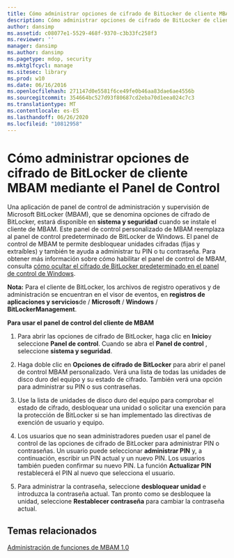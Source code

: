 ```yaml
---
title: Cómo administrar opciones de cifrado de BitLocker de cliente MBAM mediante el Panel de Control
description: Cómo administrar opciones de cifrado de BitLocker de cliente MBAM mediante el Panel de Control
author: dansimp
ms.assetid: c08077e1-5529-468f-9370-c3b33fc258f3
ms.reviewer: ''
manager: dansimp
ms.author: dansimp
ms.pagetype: mdop, security
ms.mktglfcycl: manage
ms.sitesec: library
ms.prod: w10
ms.date: 06/16/2016
ms.openlocfilehash: 271147d0e5581f6ce49fe0b46aa83dae6ae4556b
ms.sourcegitcommit: 354664bc527d93f80687cd2eba70d1eea024c7c3
ms.translationtype: MT
ms.contentlocale: es-ES
ms.lasthandoff: 06/26/2020
ms.locfileid: "10812958"
---
```

# Cómo administrar opciones de cifrado de BitLocker de cliente MBAM mediante el Panel de Control


Una aplicación de panel de control de administración y supervisión de Microsoft BitLocker (MBAM), que se denomina opciones de cifrado de BitLocker, estará disponible en **sistema y seguridad** cuando se instale el cliente de MBAM. Este panel de control personalizado de MBAM reemplaza al panel de control predeterminado de BitLocker de Windows. El panel de control de MBAM te permite desbloquear unidades cifradas (fijas y extraíbles) y también te ayuda a administrar tu PIN o tu contraseña. Para obtener más información sobre cómo habilitar el panel de control de MBAM, consulta [cómo ocultar el cifrado de BitLocker predeterminado en el panel de control de Windows](how-to-hide-default-bitlocker-encryption-in-the-windows-control-panel.md).

**Nota:**  Para el cliente de BitLocker, los archivos de registro operativos y de administración se encuentran en el visor de eventos, en **registros de aplicaciones y servicios**de  /  **Microsoft**  /  **Windows**  /  **BitLockerManagement**.

 

**Para usar el panel de control del cliente de MBAM**

1.  Para abrir las opciones de cifrado de BitLocker, haga clic en **Inicio**y seleccione **Panel de control**. Cuando se abra el **Panel de control** , seleccione **sistema y seguridad**.

2.  Haga doble clic en **Opciones de cifrado de BitLocker** para abrir el panel de control MBAM personalizado. Verá una lista de todas las unidades de disco duro del equipo y su estado de cifrado. También verá una opción para administrar su PIN o sus contraseñas.

3.  Use la lista de unidades de disco duro del equipo para comprobar el estado de cifrado, desbloquear una unidad o solicitar una exención para la protección de BitLocker si se han implementado las directivas de exención de usuario y equipo.

4.  Los usuarios que no sean administradores pueden usar el panel de control de las opciones de cifrado de BitLocker para administrar PIN o contraseñas. Un usuario puede seleccionar **administrar PIN** y, a continuación, escribir un PIN actual y un nuevo PIN. Los usuarios también pueden confirmar su nuevo PIN. La función **Actualizar PIN** restablecerá el PIN al nuevo que selecciona el usuario.

5.  Para administrar la contraseña, seleccione **desbloquear unidad** e introduzca la contraseña actual. Tan pronto como se desbloquee la unidad, seleccione **Restablecer contraseña** para cambiar la contraseña actual.

## Temas relacionados


[Administración de funciones de MBAM 1.0](administering-mbam-10-features.md)

 

 





